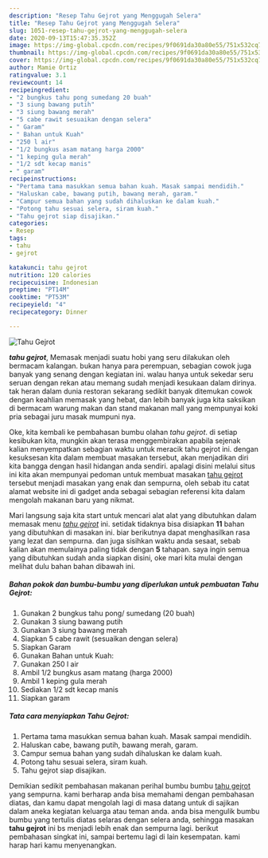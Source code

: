 ```yaml
---
description: "Resep Tahu Gejrot yang Menggugah Selera"
title: "Resep Tahu Gejrot yang Menggugah Selera"
slug: 1051-resep-tahu-gejrot-yang-menggugah-selera
date: 2020-09-13T15:47:35.352Z
image: https://img-global.cpcdn.com/recipes/9f0691da30a80e55/751x532cq70/tahu-gejrot-foto-resep-utama.jpg
thumbnail: https://img-global.cpcdn.com/recipes/9f0691da30a80e55/751x532cq70/tahu-gejrot-foto-resep-utama.jpg
cover: https://img-global.cpcdn.com/recipes/9f0691da30a80e55/751x532cq70/tahu-gejrot-foto-resep-utama.jpg
author: Mamie Ortiz
ratingvalue: 3.1
reviewcount: 14
recipeingredient:
- "2 bungkus tahu pong sumedang 20 buah"
- "3 siung bawang putih"
- "3 siung bawang merah"
- "5 cabe rawit sesuaikan dengan selera"
- " Garam"
- " Bahan untuk Kuah"
- "250 l air"
- "1/2 bungkus asam matang harga 2000"
- "1 keping gula merah"
- "1/2 sdt kecap manis"
- " garam"
recipeinstructions:
- "Pertama tama masukkan semua bahan kuah. Masak sampai mendidih."
- "Haluskan cabe, bawang putih, bawang merah, garam."
- "Campur semua bahan yang sudah dihaluskan ke dalam kuah."
- "Potong tahu sesuai selera, siram kuah."
- "Tahu gejrot siap disajikan."
categories:
- Resep
tags:
- tahu
- gejrot

katakunci: tahu gejrot 
nutrition: 120 calories
recipecuisine: Indonesian
preptime: "PT14M"
cooktime: "PT53M"
recipeyield: "4"
recipecategory: Dinner

---
```



![Tahu Gejrot](https://img-global.cpcdn.com/recipes/9f0691da30a80e55/751x532cq70/tahu-gejrot-foto-resep-utama.jpg)

<b><i>tahu gejrot</i></b>, Memasak menjadi suatu hobi yang seru dilakukan oleh bermacam kalangan. bukan hanya para perempuan, sebagian cowok juga banyak yang senang dengan kegiatan ini. walau hanya untuk sekedar seru seruan dengan rekan atau memang sudah menjadi kesukaan dalam dirinya. tak heran dalam dunia restoran sekarang sedikit banyak ditemukan cowok dengan keahlian memasak yang hebat, dan lebih banyak juga kita saksikan di bermacam warung makan dan stand makanan mall yang mempunyai koki pria sebagai juru masak mumpuni nya.

Oke, kita kembali ke pembahasan bumbu olahan <i>tahu gejrot</i>. di setiap kesibukan kita, mungkin akan terasa menggembirakan apabila sejenak kalian menyempatkan sebagian waktu untuk meracik tahu gejrot ini. dengan kesuksesan kita dalam membuat masakan tersebut, akan menjadikan diri kita bangga dengan hasil hidangan anda sendiri. apalagi disini melalui situs ini kita akan mempunyai pedoman untuk membuat masakan <u>tahu gejrot</u> tersebut menjadi masakan yang enak dan sempurna, oleh sebab itu catat alamat website ini di gadget anda sebagai sebagian referensi kita dalam mengolah makanan baru yang nikmat.




Mari langsung saja kita start untuk mencari alat alat yang dibutuhkan dalam memasak menu <u><i>tahu gejrot</i></u> ini. setidak tidaknya bisa disiapkan <b>11</b> bahan yang dibutuhkan di masakan ini. biar berikutnya dapat menghasilkan rasa yang lezat dan sempurna. dan juga sisihkan waktu anda sesaat, sebab kalian akan memulainya paling tidak dengan <b>5</b> tahapan. saya ingin semua yang dibutuhkan sudah anda siapkan disini, oke mari kita mulai dengan melihat dulu bahan bahan dibawah ini.

<!--inarticleads1-->

##### Bahan pokok dan bumbu-bumbu yang diperlukan untuk pembuatan Tahu Gejrot:

1. Gunakan 2 bungkus tahu pong/ sumedang (20 buah)
1. Gunakan 3 siung bawang putih
1. Gunakan 3 siung bawang merah
1. Siapkan 5 cabe rawit (sesuaikan dengan selera)
1. Siapkan  Garam
1. Gunakan  Bahan untuk Kuah:
1. Gunakan 250 l air
1. Ambil 1/2 bungkus asam matang (harga 2000)
1. Ambil 1 keping gula merah
1. Sediakan 1/2 sdt kecap manis
1. Siapkan  garam




<!--inarticleads2-->

##### Tata cara menyiapkan Tahu Gejrot:

1. Pertama tama masukkan semua bahan kuah. Masak sampai mendidih.
1. Haluskan cabe, bawang putih, bawang merah, garam.
1. Campur semua bahan yang sudah dihaluskan ke dalam kuah.
1. Potong tahu sesuai selera, siram kuah.
1. Tahu gejrot siap disajikan.




Demikian sedikit pembahasan makanan perihal bumbu bumbu <u>tahu gejrot</u> yang sempurna. kami berharap anda bisa memahami dengan pembahasan diatas, dan kamu dapat mengolah lagi di masa datang untuk di sajikan dalam aneka kegiatan keluarga atau teman anda. anda bisa mengulik bumbu bumbu yang tertulis diatas selaras dengan selera anda, sehingga masakan <b>tahu gejrot</b> ini bs menjadi lebih enak dan sempurna lagi. berikut pembahasan singkat ini, sampai bertemu lagi di lain kesempatan. kami harap hari kamu menyenangkan.
